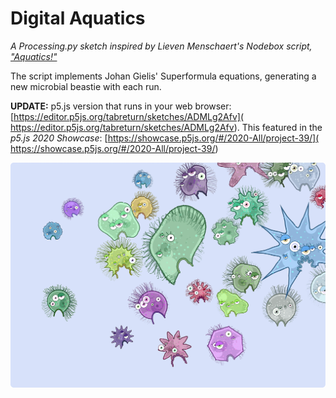 # Digital Aquatics

*A Processing.py sketch inspired by Lieven Menschaert's Nodebox script, ["Aquatics!"](https://www.nodebox.net/code/index.php/Aquatics)*

The script implements Johan Gielis' Superformula equations, generating a new microbial beastie with each run.

**UPDATE:**
p5.js version that runs in your web browser:
[https://editor.p5js.org/tabreturn/sketches/ADMLg2Afv](
https://editor.p5js.org/tabreturn/sketches/ADMLg2Afv).
This featured in the *p5.js 2020 Showcase*:
[https://showcase.p5js.org/#/2020-All/project-39/](
https://showcase.p5js.org/#/2020-All/project-39/)

![](aquatics.png)
